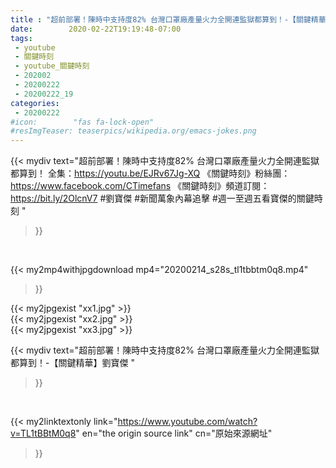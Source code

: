 ```yaml
---
title : "超前部署！陳時中支持度82% 台灣口罩廠產量火力全開連監獄都算到！-【關鍵精華】劉寶傑 "
date:        2020-02-22T19:19:48-07:00
tags:
 - youtube
 - 關鍵時刻
 - youtube_關鍵時刻
 - 202002
 - 20200222
 - 20200222_19
categories:
 - 20200222
#icon:        "fas fa-lock-open"
#resImgTeaser: teaserpics/wikipedia.org/emacs-jokes.png
---
```


{{< mydiv text="超前部署！陳時中支持度82% 台灣口罩廠產量火力全開連監獄都算到！ 全集：https://youtu.be/EJRv67Jg-XQ  《關鍵時刻》粉絲團：https://www.facebook.com/CTimefans 《關鍵時刻》頻道訂閱：https://bit.ly/2OlcnV7  #劉寶傑 #新聞萬象內幕追擊 #週一至週五看寶傑的關鍵時刻 "
>}}
<br>


{{< my2mp4withjpgdownload mp4="20200214_s28s_tl1tbbtm0q8.mp4"
>}}

{{< my2jpgexist "xx1.jpg" >}}<br>
{{< my2jpgexist "xx2.jpg" >}}<br>
{{< my2jpgexist "xx3.jpg" >}}<br>



{{< mydiv text="超前部署！陳時中支持度82% 台灣口罩廠產量火力全開連監獄都算到！-【關鍵精華】劉寶傑 "
>}}
<br>

{{< my2linktextonly link="https://www.youtube.com/watch?v=TL1tBBtM0q8"
en="the origin source link" cn="原始來源網址"
>}}


<br>

